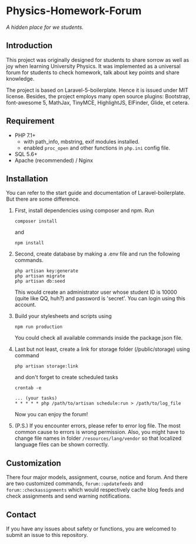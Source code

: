 # Physics-Homework-Forum

*A hidden place for we students.*

## Introduction

This project was originally designed for students to 
share sorrow as well as joy when learning University 
Physics. It was implemented as a universal forum for 
students to check homework, talk about key points 
and share knowledge.

The project is based on Laravel-5-boilerplate. 
Hence it is issued under MIT license. Besides, the 
project employs many open source plugins: Bootstrap, 
font-awesome 5, MathJax, TinyMCE, HighlightJS, 
ElFinder, Glide, et cetera.

## Requirement

- PHP 7.1+
  - with path_info, mbstring, exif modules installed.
  - enabled ``proc_open`` and other functions in 
    ``php.ini`` config file.
- SQL 5.6+
- Apache (recommended) / Nginx

## Installation

You can refer to the start guide and documentation 
of Laravel-boilerplate. But there are some difference.

1. First, install dependencies using composer and npm. Run 

   ```shell
   composer install
   ```

   and

   ```shell
   npm install
   ```

2. Second, create database by making a .env file 
   and run the following commands.

   ```shell
   php artisan key:generate
   php artisan migrate
   php artisan db:seed
   ```

   This would create an administrator user whose
   student ID is 10000 (quite like QQ, huh?) and 
   password is 'secret'. You can login using this 
   account.

3. Build your stylesheets and scripts using

   ```shell
   npm run production
   ```

   You could check all available commands inside the 
   package.json file.

4. Last but not least, create a link for storage 
folder (/public/storage) using command 

   ```
   php artisan storage:link
   ```

   and don't forget to create scheduled tasks

   ```
   crontab -e
   
   ... (your tasks)
   * * * * * php /path/to/artisan schedule:run > /path/to/log_file
   ```

   Now you can enjoy the forum!
   
5. (P.S.) If you encounter errors, please refer to 
 error log file. The most common cause to errors is 
 wrong permission. Also, you might have to change file
 names in folder ``/resources/lang/vendor`` so that 
 localized language files can be shown correctly.
 
## Customization

There four major models, assignment, course, notice
 and forum. And there are two customized commands,
 ``forum::updatefeeds`` and ``forum::checkassignments``
 which would respectively cache blog feeds and check
 assignments and send warning notifications.

## Contact

If you have any issues about safety or functions, you are welcomed to submit an issue to this repository.